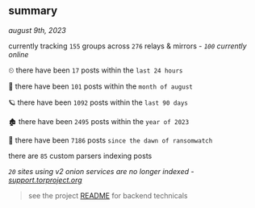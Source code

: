 
## summary
_august 9th, 2023_

currently tracking `155` groups across `276` relays & mirrors - _`100` currently online_

⏲ there have been `17` posts within the `last 24 hours`

🦈 there have been `101` posts within the `month of august`

🪐 there have been `1092` posts within the `last 90 days`

🏚 there have been `2495` posts within the `year of 2023`

🦕 there have been `7186` posts `since the dawn of ransomwatch`

there are `85` custom parsers indexing posts

_`20` sites using v2 onion services are no longer indexed - [support.torproject.org](https://support.torproject.org/onionservices/v2-deprecation/)_

> see the project [README](https://github.com/joshhighet/ransomwatch#ransomwatch--) for backend technicals
